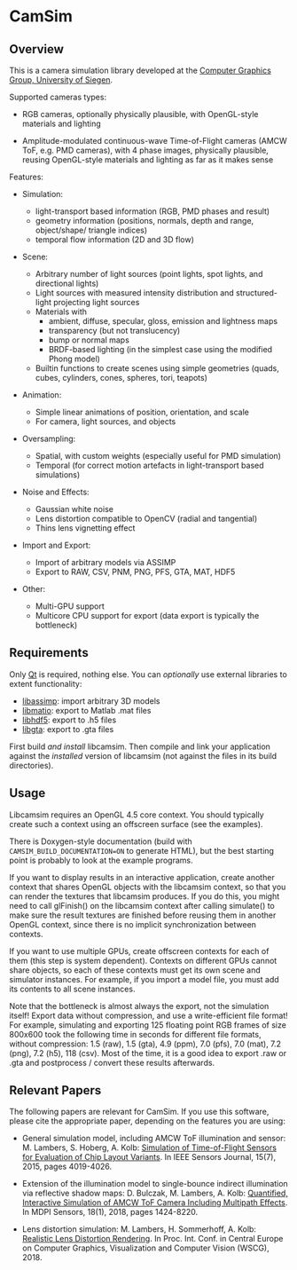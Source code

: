 # CamSim

## Overview

This is a camera simulation library developed at the 
[Computer Graphics Group, University of Siegen](http://www.cg.informatik.uni-siegen.de).

Supported cameras types:

- RGB cameras, optionally physically plausible, with OpenGL-style materials and
  lighting

- Amplitude-modulated continuous-wave Time-of-Flight cameras (AMCW ToF, e.g. PMD cameras),
  with 4 phase images, physically plausible, reusing OpenGL-style materials and lighting
  as far as it makes sense

Features:

- Simulation:
  - light-transport based information (RGB, PMD phases and result)
  - geometry information (positions, normals, depth and range, object/shape/
    triangle indices)
  - temporal flow information (2D and 3D flow)

- Scene:
  - Arbitrary number of light sources (point lights, spot lights, and
    directional lights)
  - Light sources with measured intensity distribution and structured-light
    projecting light sources
  - Materials with
    - ambient, diffuse, specular, gloss, emission and lightness maps
    - transparency (but not translucency)
    - bump or normal maps
    - BRDF-based lighting (in the simplest case using the modified Phong model)
  - Builtin functions to create scenes using simple geometries (quads, cubes,
    cylinders, cones, spheres, tori, teapots)

- Animation:
  - Simple linear animations of position, orientation, and scale
  - For camera, light sources, and objects

- Oversampling:
  - Spatial, with custom weights (especially useful for PMD simulation)
  - Temporal (for correct motion artefacts in light-transport based
    simulations)

- Noise and Effects:
  - Gaussian white noise
  - Lens distortion compatible to OpenCV (radial and tangential)
  - Thins lens vignetting effect

- Import and Export:
  - Import of arbitrary models via ASSIMP
  - Export to RAW, CSV, PNM, PNG, PFS, GTA, MAT, HDF5

- Other:
  - Multi-GPU support
  - Multicore CPU support for export (data export is typically the bottleneck)


## Requirements

Only [Qt](https://www.qt.io/) is required, nothing else. You can *optionally*
use external libraries to extent functionality:
- [libassimp](http://www.assimp.org/): import arbitrary 3D models
- [libmatio](https://sourceforge.net/projects/matio/): export to Matlab .mat files
- [libhdf5](https://support.hdfgroup.org/HDF5/): export to .h5 files
- [libgta](https://marlam.de/gta/): export to .gta files

First build *and install* libcamsim. Then compile and link your application
against the *installed* version of libcamsim (not against the files in its
build directories).


## Usage

Libcamsim requires an OpenGL 4.5 core context. You should typically create
such a context using an offscreen surface (see the examples).

There is Doxygen-style documentation (build with `CAMSIM_BUILD_DOCUMENTATION=ON`
to generate HTML), but the best starting point is probably to look at the
example programs.

If you want to display results in an interactive application, create another
context that shares OpenGL objects with the libcamsim context, so that you can
render the textures that libcamsim produces. If you do this, you might need to
call glFinish() on the libcamsim context after calling simulate() to make sure
the result textures are finished before reusing them in another OpenGL
context, since there is no implicit synchronization between contexts.

If you want to use multiple GPUs, create offscreen contexts for each of them
(this step is system dependent). Contexts on different GPUs cannot share
objects, so each of these contexts must get its own scene and simulator
instances. For example, if you import a model file, you must add its contents
to all scene instances.

Note that the bottleneck is almost always the export, not the simulation
itself! Export data without compression, and use a write-efficient file
format! For example, simulating and exporting 125 floating point RGB frames of
size 800x600 took the following time in seconds for different file formats,
without compression: 1.5 (raw), 1.5 (gta), 4.9 (ppm), 7.0 (pfs), 7.0 (mat),
7.2 (png), 7.2 (h5), 118 (csv). Most of the time, it is a good idea to export
.raw or .gta and postprocess / convert these results afterwards.


## Relevant Papers

The following papers are relevant for CamSim. If you use this software, please
cite the appropriate paper, depending on the features you are using:

- General simulation model, including AMCW ToF illumination and sensor:
  M. Lambers, S. Hoberg, A. Kolb:
  [Simulation of Time-of-Flight Sensors for Evaluation of Chip Layout Variants](http://ieeexplore.ieee.org/xpl/articleDetails.jsp?reload=true&arnumber=7054461).
  In IEEE Sensors Journal, 15(7), 2015, pages 4019-4026.

- Extension of the illumination model to single-bounce indirect illumination via
  reflective shadow maps:
  D. Bulczak, M. Lambers, A. Kolb:
  [Quantified, Interactive Simulation of AMCW ToF Camera Including Multipath Effects](http://doi.org/10.3390/s18010013).
  In MDPI Sensors, 18(1), 2018, pages 1424-8220.

- Lens distortion simulation:
  M. Lambers, H. Sommerhoff, A. Kolb: [Realistic Lens Distortion Rendering](http://wscg.zcu.cz/wscg2018/2018-WSCG-Papers-Separated.html).
  In Proc. Int. Conf. in Central Europe on Computer Graphics, Visualization and
  Computer Vision (WSCG), 2018.
